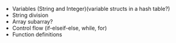 * Variables (String and Integer)(variable structs in a hash table?)
* String division
* Array subarray?
* Control flow (if-elseif-else, while, for)
* Function definitions
